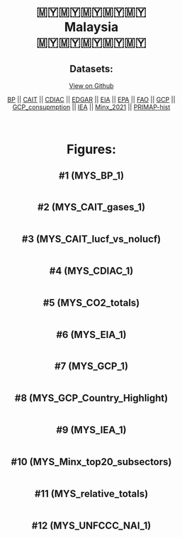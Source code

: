 
<center>
<h1 align="center">
🇲🇾🇲🇾🇲🇾🇲🇾🇲🇾
<br>
Malaysia
<br>
🇲🇾🇲🇾🇲🇾🇲🇾🇲🇾
</h1>
<h2>Datasets:</h2>
<p><a href="https://github.com/dquintani/GreenhouseData/tree/master/country_data/MYS_Malaysia/data">View on Github</a>
<br></p><p><a href="data/MYS_BP.csv">BP</a> || <a href="data/MYS_CAIT.csv">CAIT</a> || <a href="data/MYS_CDIAC.csv">CDIAC</a> || <a href="data/MYS_EDGAR.csv">EDGAR</a> || <a href="data/MYS_EIA.csv">EIA</a> || <a href="data/MYS_EPA.csv">EPA</a> || <a href="data/MYS_FAO.csv">FAO</a> || <a href="data/MYS_GCP.csv">GCP</a> || <a href="data/MYS_GCP_consupmption.csv">GCP_consupmption</a> || <a href="data/MYS_IEA.csv">IEA</a> || <a href="data/MYS_Minx_2021.csv">Minx_2021</a> || <a href="data/MYS_PRIMAP-hist.csv">PRIMAP-hist</a></p><p><br></p>
<h1>Figures:</h1><h2>#1 (MYS_BP_1)</h2>
<p><img alt="" src="figures/MYS_BP_1.png" /></p><h2>#2 (MYS_CAIT_gases_1)</h2>
<p><img alt="" src="figures/MYS_CAIT_gases_1.png" /></p><h2>#3 (MYS_CAIT_lucf_vs_nolucf)</h2>
<p><img alt="" src="figures/MYS_CAIT_lucf_vs_nolucf.png" /></p><h2>#4 (MYS_CDIAC_1)</h2>
<p><img alt="" src="figures/MYS_CDIAC_1.png" /></p><h2>#5 (MYS_CO2_totals)</h2>
<p><img alt="" src="figures/MYS_CO2_totals.png" /></p><h2>#6 (MYS_EIA_1)</h2>
<p><img alt="" src="figures/MYS_EIA_1.png" /></p><h2>#7 (MYS_GCP_1)</h2>
<p><img alt="" src="figures/MYS_GCP_1.png" /></p><h2>#8 (MYS_GCP_Country_Highlight)</h2>
<p><img alt="" src="figures/MYS_GCP_Country_Highlight.png" /></p><h2>#9 (MYS_IEA_1)</h2>
<p><img alt="" src="figures/MYS_IEA_1.png" /></p><h2>#10 (MYS_Minx_top20_subsectors)</h2>
<p><img alt="" src="figures/MYS_Minx_top20_subsectors.png" /></p><h2>#11 (MYS_relative_totals)</h2>
<p><img alt="" src="figures/MYS_relative_totals.png" /></p><h2>#12 (MYS_UNFCCC_NAI_1)</h2>
<p><img alt="" src="figures/MYS_UNFCCC_NAI_1.png" /></p>